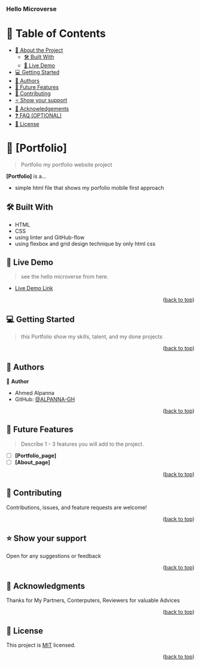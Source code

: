 <a name="readme-top"></a>

  <h3><b>Hello Microverse</b></h3>

</div>

# 📗 Table of Contents

- [📖 About the Project](#about-project)
  - [🛠 Built With](#built-with)
  - [🚀 Live Demo](#live-demo)
- [💻 Getting Started](#getting-started)
- [👥 Authors](#authors)
- [🔭 Future Features](#future-features)
- [🤝 Contributing](#contributing)
- [⭐️ Show your support](#support)
- [🙏 Acknowledgements](#acknowledgements)
- [❓ FAQ (OPTIONAL)](#faq)
- [📝 License](#license)

# 📖 [Portfolio] <a name="about-project"></a>

> Portfolio my portfolio website project

**[Portfolio]** is a...
- simple html file that shows my porfolio mobile first approach
## 🛠 Built With <a name="built-with"></a>
- HTML
- CSS
- using linter and GitHub-flow
- using flexbox and grid design technique by only html css

## 🚀 Live Demo <a name="live-demo"></a>

> see the hello microverse from here.

- [Live Demo Link](https://raw.githack.com/ALPANNA-GH/Portfolio/HomePage/index.html)

<p align="right">(<a href="#readme-top">back to top</a>)</p>

## 💻 Getting Started <a name="getting-started"></a>

> this Portfolio show my skills, talent, and my done projects

<p align="right">(<a href="#readme-top">back to top</a>)</p>

## 👥 Authors <a name="authors"></a>


👤 **Author**

- Ahmed Alpanna
- GitHub: [@ALPANNA-GH](https://github.com/ALPANNA-GH)


<p align="right">(<a href="#readme-top">back to top</a>)</p>


## 🔭 Future Features <a name="future-features"></a>

> Describe 1 - 3 features you will add to the project.

- [ ] **[Portfolio_page]**
- [ ] **[About_page]**

<p align="right">(<a href="#readme-top">back to top</a>)</p>


## 🤝 Contributing <a name="contributing"></a>

Contributions, issues, and feature requests are welcome!

<p align="right">(<a href="#readme-top">back to top</a>)</p>

## ⭐️ Show your support <a name="support"></a>

Open for any suggestions or feedback

<p align="right">(<a href="#readme-top">back to top</a>)</p>

## 🙏 Acknowledgments <a name="acknowledgements"></a>

Thanks for My Partners, Conterputers, Reviewers for valuable Advices

<p align="right">(<a href="#readme-top">back to top</a>)</p>

## 📝 License <a name="license"></a>

This project is [MIT](./LICENSE) licensed.

<p align="right">(<a href="#readme-top">back to top</a>)</p>


